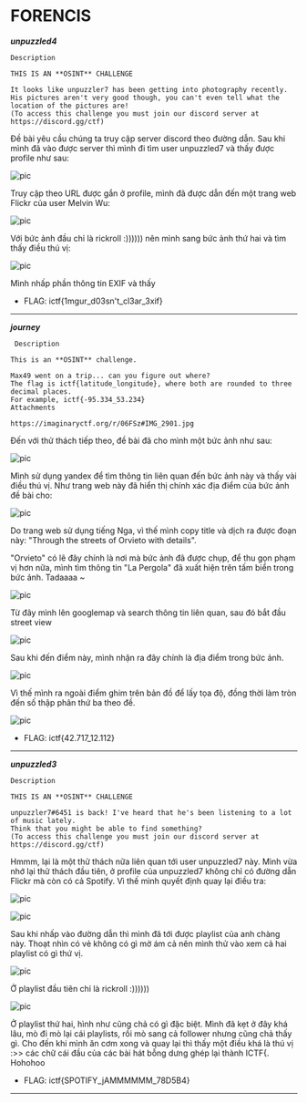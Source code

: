 # FORENCIS
**_unpuzzled4_**
```
Description

THIS IS AN **OSINT** CHALLENGE

It looks like unpuzzler7 has been getting into photography recently. 
His pictures aren't very good though, you can't even tell what the location of the pictures are! 
(To access this challenge you must join our discord server at https://discord.gg/ctf)
```

Đề bài yêu cầu chúng ta truy cập server discord theo đường dẫn. Sau khi mình đã vào được server thì mình đi tìm user unpuzzled7 và thấy được profile như sau:


![pic](https://github.com/1259iknowthat/CTF-WRITEUPS/blob/main/Pictures/ictf2022/profile.png "profile")

Truy cập theo URL được gắn ở profile, mình đã được dẫn đến một trang web Flickr của user Melvin Wu:

![pic](https://github.com/1259iknowthat/CTF-WRITEUPS/blob/main/Pictures/ictf2022/flickr.png "flickr")

Với bức ảnh đầu chỉ là rickroll :)))))) nên mình sang bức ảnh thứ hai và tìm thấy điều thú vị:

![pic](https://github.com/1259iknowthat/CTF-WRITEUPS/blob/main/Pictures/ictf2022/flickr2.png "flickr2")


Mình nhấp phần thông tin EXIF và thấy 
- FLAG: ictf{1mgur_d03sn't_cl3ar_3xif}

___

**_journey_**
```
 Description

This is an **OSINT** challenge.

Max49 went on a trip... can you figure out where? 
The flag is ictf{latitude_longitude}, where both are rounded to three decimal places. 
For example, ictf{-95.334_53.234}
Attachments

https://imaginaryctf.org/r/06FSz#IMG_2901.jpg
```

Đến với thử thách tiếp theo, đề bài đã cho mình một bức ảnh như sau:

![pic](https://github.com/1259iknowthat/CTF-WRITEUPS/blob/main/Pictures/ictf2022/journey.jpg "journey")

Mình sử dụng yandex để tìm thông tin liên quan đến bức ảnh này và thấy vài điều thú vị.
Như trang web này đã hiển thị chính xác địa điểm của bức ảnh đề bài cho:

![pic](https://github.com/1259iknowthat/CTF-WRITEUPS/blob/main/Pictures/ictf2022/web.png "web")

Do trang web sử dụng tiếng Nga, vì thế mình copy title và dịch ra được đoạn này: "Through the streets of Orvieto with details".

"Orvieto" có lẽ đây chính là nơi mà bức ảnh đã được chụp, để thu gọn phạm vị hơn nữa, mình tìm thông tin "La Pergola" đã xuất hiện trên tấm biển trong bức ảnh. Tadaaaa ~ 

![pic](https://github.com/1259iknowthat/CTF-WRITEUPS/blob/main/Pictures/ictf2022/search.png "search")

Từ đây mình lên googlemap và search thông tin liên quan, sau đó bắt đầu street view

![pic](https://github.com/1259iknowthat/CTF-WRITEUPS/blob/main/Pictures/ictf2022/streetview.png "streetview")


Sau khi đến điểm này, mình nhận ra đây chính là địa điểm trong bức ảnh.

![pic](https://github.com/1259iknowthat/CTF-WRITEUPS/blob/main/Pictures/ictf2022/place.png "place")

Vì thế mình ra ngoài điểm ghim trên bản đồ để lấy tọa độ, đồng thời làm tròn đến số thập phân thứ ba theo đề.

![pic](https://github.com/1259iknowthat/CTF-WRITEUPS/blob/main/Pictures/ictf2022/toado.png "place")

- FLAG: ictf{42.717_12.112}

___


**_unpuzzled3_**
```
Description

THIS IS AN **OSINT** CHALLENGE

unpuzzler7#6451 is back! I've heard that he's been listening to a lot of music lately. 
Think that you might be able to find something? 
(To access this challenge you must join our discord server at https://discord.gg/ctf)
```

Hmmm, lại là một thử thách nữa liên quan tới user unpuzzled7 này. Mình vừa nhớ lại thử thách đầu tiên, ở profile của unpuzzled7 không chỉ có đường dẫn Flickr mà còn có cả Spotify. Vì thế mình quyết định quay lại điều tra:

![pic](https://github.com/1259iknowthat/CTF-WRITEUPS/blob/main/Pictures/ictf2022/profile2.png "profile2")

![pic](https://github.com/1259iknowthat/CTF-WRITEUPS/blob/main/Pictures/ictf2022/music.png "music playlists")

Sau khi nhấp vào đường dẫn thì mình đã tới được playlist của anh chàng này. Thoạt nhìn có vẻ không có gì mờ ám cả nên mình thử vào xem cả hai playlist có gì thứ vị.

![pic](https://github.com/1259iknowthat/CTF-WRITEUPS/blob/main/Pictures/ictf2022/rickroll.png "rickroll")

Ở playlist đầu tiên chỉ là rickroll :))))))

![pic](https://github.com/1259iknowthat/CTF-WRITEUPS/blob/main/Pictures/ictf2022/flag.png "music2")

Ở playlist thứ hai, hình như cũng chả có gì đặc biệt. Mình đã kẹt ở đây khá lâu, mò đi mò lại cái playlists, rồi mò sang cả follower nhưng cũng chả thấy gì. Cho đến khi mình ăn cơm xong và quay lại thì thấy một điều khá là thú vị :>> các chữ cái đầu của các bài hát bỗng dưng ghép lại thành ICTF{. Hohohoo

- FLAG: ictf{SPOTIFY_jAMMMMMM_78D5B4}
____






